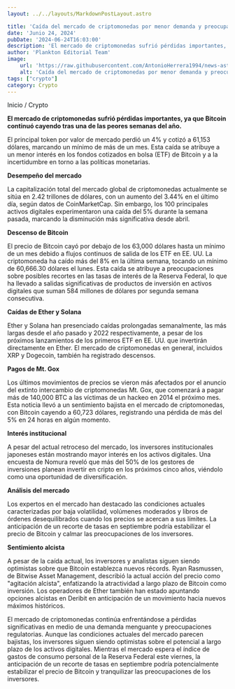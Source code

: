 ```yaml
---
layout: ../../layouts/MarkdownPostLayout.astro

title: 'Caída del mercado de criptomonedas por menor demanda y preocupaciones regulatorias'
date: 'Junio 24, 2024'
pubDate: '2024-06-24T16:03:00'
description: 'El mercado de criptomonedas sufrió pérdidas importantes, ya que Bitcoin continuó cayendo tras una de las peores semanas del año.'
author: 'Plankton Editorial Team'
image:
    url: 'https://raw.githubusercontent.com/AntonioHerrera1994/news-astro/master/src/assets/crypto/crypto191.webp'
    alt: 'Caída del mercado de criptomonedas por menor demanda y preocupaciones regulatorias'
tags: ["crypto"]
category: Crypto
---
```



<span><a href="/" style="text-decoration:none;color:#0F1416">Inicio</a> / <a href="/crypto" style="text-decoration:none;color:#0F1416">Crypto</a></span>

<p style="font-weight: bold;">El mercado de criptomonedas sufrió pérdidas importantes, ya que Bitcoin continuó cayendo tras una de las peores semanas del año.</p>

El principal token por valor de mercado perdió un 4% y cotizó a 61,153 dólares, marcando un mínimo de más de un mes. Esta caída se atribuye a un menor interés en los fondos cotizados en bolsa (ETF) de Bitcoin y a la incertidumbre en torno a las políticas monetarias.

**Desempeño del mercado**

La capitalización total del mercado global de criptomonedas actualmente se sitúa en 2.42 trillones de dólares, con un aumento del 3.44% en el último día, según datos de CoinMarketCap. Sin embargo, los 100 principales activos digitales experimentaron una caída del 5% durante la semana pasada, marcando la disminución más significativa desde abril.

**Descenso de Bitcoin**

El precio de Bitcoin cayó por debajo de los 63,000 dólares hasta un mínimo de un mes debido a flujos continuos de salida de los ETF en EE. UU. La criptomoneda ha caído más del 8% en la última semana, tocando un mínimo de 60,666.30 dólares el lunes. Esta caída se atribuye a preocupaciones sobre posibles recortes en las tasas de interés de la Reserva Federal, lo que ha llevado a salidas significativas de productos de inversión en activos digitales que suman 584 millones de dólares por segunda semana consecutiva.

**Caídas de Ether y Solana**

Ether y Solana han presenciado caídas prolongadas semanalmente, las más largas desde el año pasado y 2022 respectivamente, a pesar de los próximos lanzamientos de los primeros ETF en EE. UU. que invertirán directamente en Ether. El mercado de criptomonedas en general, incluidos XRP y Dogecoin, también ha registrado descensos.

**Pagos de Mt. Gox**

Los últimos movimientos de precios se vieron más afectados por el anuncio del extinto intercambio de criptomonedas Mt. Gox, que comenzará a pagar más de 140,000 BTC a las víctimas de un hackeo en 2014 el próximo mes. Esta noticia llevó a un sentimiento bajista en el mercado de criptomonedas, con Bitcoin cayendo a 60,723 dólares, registrando una pérdida de más del 5% en 24 horas en algún momento.

**Interés institucional**

A pesar del actual retroceso del mercado, los inversores institucionales japoneses están mostrando mayor interés en los activos digitales. Una encuesta de Nomura reveló que más del 50% de los gestores de inversiones planean invertir en cripto en los próximos cinco años, viéndolo como una oportunidad de diversificación.

**Análisis del mercado**

Los expertos en el mercado han destacado las condiciones actuales caracterizadas por baja volatilidad, volúmenes moderados y libros de órdenes desequilibrados cuando los precios se acercan a sus límites. La anticipación de un recorte de tasas en septiembre podría estabilizar el precio de Bitcoin y calmar las preocupaciones de los inversores.

**Sentimiento alcista**

A pesar de la caída actual, los inversores y analistas siguen siendo optimistas sobre que Bitcoin establezca nuevos récords. Ryan Rasmussen, de Bitwise Asset Management, describió la actual acción del precio como "agitación alcista", enfatizando la atractividad a largo plazo de Bitcoin como inversión. Los operadores de Ether también han estado apuntando opciones alcistas en Deribit en anticipación de un movimiento hacia nuevos máximos históricos.

El mercado de criptomonedas continúa enfrentándose a pérdidas significativas en medio de una demanda menguante y preocupaciones regulatorias. Aunque las condiciones actuales del mercado parecen bajistas, los inversores siguen siendo optimistas sobre el potencial a largo plazo de los activos digitales. Mientras el mercado espera el índice de gastos de consumo personal de la Reserva Federal este viernes, la anticipación de un recorte de tasas en septiembre podría potencialmente estabilizar el precio de Bitcoin y tranquilizar las preocupaciones de los inversores.


